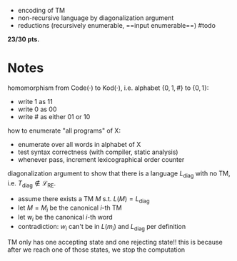 
- encoding of TM
- non-recursive language by diagonalization argument
- reductions (recursively enumerable, ==input enumerable==) #todo 

**23/30 pts.**

# Notes

homomorphism from $\mathrm{Code(\cdot)}$ to $\mathrm{Kod}(\cdot)$, i.e. alphabet $\{ 0, 1, \# \}$ to $\{ 0,1 \}$:
- write $1$ as $11$
- write $0$ as $00$
- write $\#$ as either $01$ or $10$

how to enumerate "all programs" of X:
- enumerate over all words in alphabet of X
- test syntax correctness (with compiler, static analysis)
- whenever pass, increment lexicographical order counter

diagonalization argument to show that there is a language $L_{\text{diag}}$ with no TM, i.e. $T_{\text{diag}} \not\in \mathcal{L}_{\text{RE}}$.
- assume there exists a TM $M$ s.t. $L(M) = L_{\text{diag}}$
- let $M=M_{i}$ be the canonical $i$-th TM
- let $w_{i}$ be the canonical $i$-th word
- contradiction: $w_{i}$ can't be in $L(m_{i})$ and $L_{\text{diag}}$ per definition

TM only has one accepting state and one rejecting state!!
this is because after we reach one of those states, we stop the computation

